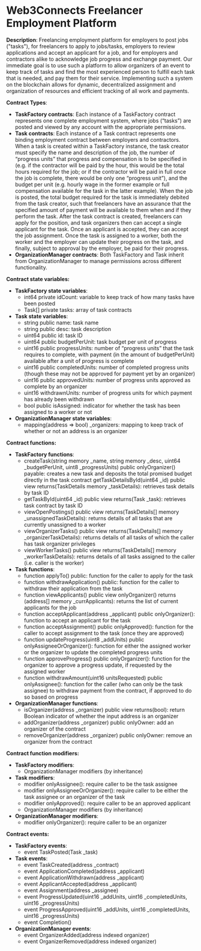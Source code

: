 # Web3Connects Freelancer Employment Platform
**Description**: Freelancing employment platform for employers to post jobs ("tasks"), for freelancers to apply to jobs/tasks, employers to review applications and accept an applicant for a job, and for employers and contractors alike to acknowledge job progress and exchange payment. Our immediate goal is to use such a platform to allow organizers of an event to keep track of tasks and find the most experienced person to fulfill each task that is needed, and pay them for their service. Implementing such a system on the blockchain allows for dynamic, decentralized assignment and organization of resources and efficient tracking of all work and payments.



**Contract Types**: 
* **TaskFactory contracts**: Each instance of a TaskFactory contract represents one complete employment system, where jobs (“tasks”) are posted and viewed by any account with the appropriate permissions.
* **Task contracts**: Each instance of a Task contract represents one binding employment contract between employers and contractors. When a task is created within a TaskFactory instance, the task creator must specify the name and description of the job, the number of “progress units” that progress and compensation is to be specified in (e.g. if the contractor will be paid by the hour, this would be the total hours required for the job; or if the contractor will be paid in full once the job is complete, there would be only one “progress unit”), and the budget per unit (e.g. hourly wage in the former example or full compensation available for the task in the latter example). When the job is posted, the total budget required for the task is immediately debited from the task creator, such that freelancers have an assurance that the specified amount of payment will be available to them when and if they perform the task.  After the task contract is created, freelancers can apply for the position, and task organizers then can accept a single applicant for the task. Once an applicant is accepted, they can accept the job assignment. Once the task is assigned to a worker, both the worker and the employer can update their progress on the task, and finally, subject to approval by the employer, be paid for their progress.
* **OrganizationManager contracts**: Both TaskFactory and Task inherit from OrganizationManager to manage permissions across different functionality.



**Contract state variables:**
* **TaskFactory state variables**:
    * int64 private idCount: variable to keep track of how many tasks have been posted
    * Task[] private tasks: array of task contracts
*	**Task state variables**:
    * string public name: task name
    * string public desc: task description
    * uint64 public id: task ID
    * uint64 public budgetPerUnit: task budget per unit of progress
    * uint16 public progressUnits: number of “progress units” that the task requires to complete, with payment (in the amount of budgetPerUnit) available after a unit of progress is complete
    * uint16 public completedUnits: number of completed progress units (though these may not be approved for payment yet by an organizer)
    * uint16 public approvedUnits: number of progress units approved as complete by an organizer
    * uint16 withdrawnUnits: number of progress units for which payment has already been withdrawn
    * bool public isAssigned: indicator for whether the task has been assigned to a worker or not
* **OrganizationManager state variables**:
   * mapping(address => bool) _organizers: mapping to keep track of whether or not an address is an organizer



**Contract functions:**
* **TaskFactory functions**:
   * createTask(string memory _name, string memory _desc, uint64 _budgetPerUnit, uint8 _progressUnits) public onlyOrganizer() payable: creates a new task and deposits the total promised budget directly in the task contract
getTaskDetailsById(uint64 _id) public view returns(TaskDetails memory _taskDetails): retrieves task details by task ID
   * getTaskById(uint64 _id) public view returns(Task _task): retrieves task contract by task ID
   * viewOpenPostings() public view returns(TaskDetails[] memory _unassignedTaskDetails): returns details of all tasks that are currently unassigned to a worker
   * viewOrganizerTasks() public view returns(TaskDetails[] memory _organizerTaskDetails): returns details of all tasks of which the caller has task organizer privileges
   * viewWorkerTasks() public view returns(TaskDetails[] memory _workerTaskDetails): returns details of all tasks assigned to the caller (i.e. caller is the worker)
* **Task functions**:
   * function applyTo() public: function for the caller to apply for the task
   * function withdrawApplication() public: function for the caller to withdraw their application from the task
   * function viewApplicants() public view onlyOrganizer() returns (address[] memory _currApplicants): returns the list of current applicants for the job
   * function acceptApplicant(address _applicant) public onlyOrganizer(): function to accept an applicant for the task
   * function acceptAssignment() public onlyApproved(): function for the caller to accept assignment to the task (once they are approved)
   * function updateProgress(uint8 _addUnits) public onlyAssigneeOrOrganizer(): function for either the assigned worker or the organizer to update the completed progress units
   * function approveProgress() public onlyOrganizer(): function for the organizer to approve a progress update, if requested by the assigned worker
   * function withdrawAmount(uint16 unitsRequested) public onlyAssignee(): function for the caller (who can only be the task assignee) to withdraw payment from the contract, if approved to do so based on progress
* **OrganizationManager functions**:
   * isOrganizer(address _organizer) public view returns(bool): return Boolean indicator of whether the input address is an organizer
   * addOrganizer(address _organizer) public onlyOwner: add an organizer of the contract
   * removeOrganizer(address _organizer) public onlyOwner: remove an organizer from the contract



**Contract function modifiers:**
* **TaskFactory modifiers**:
   * OrganizationManager modifiers (by inheritance)
* **Task modifiers**:
   * modifier onlyAssignee(): require caller to be the task assignee
   * modifier onlyAssigneeOrOrganizer(): require caller to be either the task assignee or an organizer of the task
   * modifier onlyApproved(): require caller to be an approved applicant
   * OrganizationManager modifiers (by inheritance)
* **OrganizationManager modifiers**:
   * modifier onlyOrganizer(): require caller to be an organizer



**Contract events:**
* **TaskFactory events**:
   * event TaskPosted(Task _task)
* **Task events**:
   * event TaskCreated(address _contract)
   * event ApplicationCompleted(address _applicant)
   * event ApplicationWithdrawn(address _applicant)
   * event ApplicantAccepted(address _applicant)
   * event Assignment(address _assignee)
   * event ProgressUpdated(uint16 _addUnits, uint16 _completedUnits, uint16 _progressUnits)
   * event ProgressApproved(uint16 _addUnits, uint16 _completedUnits, uint16 _progressUnits)
   * event Completion()
* **OrganizationManager events**:
   * event OrganizerAdded(address indexed organizer)
   * event OrganizerRemoved(address indexed organizer)





